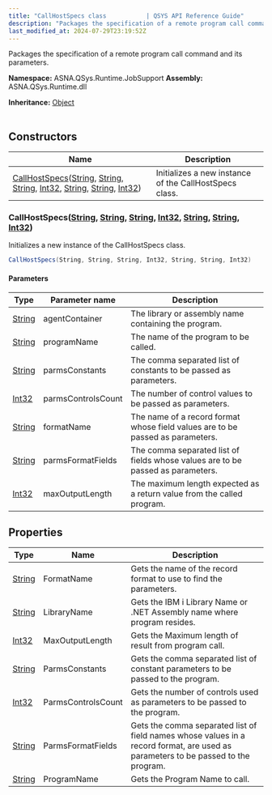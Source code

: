 ```yaml
---
title: "CallHostSpecs class           | QSYS API Reference Guide"
description: "Packages the specification of a remote program call command and its parameters. "
last_modified_at: 2024-07-29T23:19:52Z
---
```


Packages the specification of a remote program call command and its parameters.

**Namespace:** ASNA.QSys.Runtime.JobSupport
**Assembly:** ASNA.QSys.Runtime.dll

**Inheritance:** [Object](https://docs.microsoft.com/en-us/dotnet/api/system.object)
<br>
<br>

## Constructors

| Name | Description |
| --- | --- |
| [CallHostSpecs](#callhostspecsstring-string-string-int32-string-string-int32)([String](https://docs.microsoft.com/en-us/dotnet/api/system.string), [String](https://docs.microsoft.com/en-us/dotnet/api/system.string), [String](https://docs.microsoft.com/en-us/dotnet/api/system.string), [Int32](https://docs.microsoft.com/en-us/dotnet/api/system.int32), [String](https://docs.microsoft.com/en-us/dotnet/api/system.string), [String](https://docs.microsoft.com/en-us/dotnet/api/system.string), [Int32](https://docs.microsoft.com/en-us/dotnet/api/system.int32)) | Initializes a new instance of the CallHostSpecs class.

### CallHostSpecs([String](https://docs.microsoft.com/en-us/dotnet/api/system.string), [String](https://docs.microsoft.com/en-us/dotnet/api/system.string), [String](https://docs.microsoft.com/en-us/dotnet/api/system.string), [Int32](https://docs.microsoft.com/en-us/dotnet/api/system.int32), [String](https://docs.microsoft.com/en-us/dotnet/api/system.string), [String](https://docs.microsoft.com/en-us/dotnet/api/system.string), [Int32](https://docs.microsoft.com/en-us/dotnet/api/system.int32))

Initializes a new instance of the CallHostSpecs class.

```cs
CallHostSpecs(String, String, String, Int32, String, String, Int32)
```

#### Parameters

| Type | Parameter name | Description
| --- | --- | ---
| [String](https://docs.microsoft.com/en-us/dotnet/api/system.string) | agentContainer | The library or assembly name containing the program.
| [String](https://docs.microsoft.com/en-us/dotnet/api/system.string) | programName | The name of the program to be called.
| [String](https://docs.microsoft.com/en-us/dotnet/api/system.string) | parmsConstants | The comma separated list of constants to be passed as parameters.
| [Int32](https://docs.microsoft.com/en-us/dotnet/api/system.int32) | parmsControlsCount | The number of control values to be passed as parameters.
| [String](https://docs.microsoft.com/en-us/dotnet/api/system.string) | formatName | The name of a record format whose field values are to be passed as parameters.
| [String](https://docs.microsoft.com/en-us/dotnet/api/system.string) | parmsFormatFields | The comma separated list of fields whose values are to be passed as parameters.
| [Int32](https://docs.microsoft.com/en-us/dotnet/api/system.int32) | maxOutputLength | The maximum length expected as a return value from the called program.

## Properties

| Type | Name | Description
| --- | --- | --- 
| [String](https://learn.microsoft.com/en-us/dotnet/api/system.string?view=net-8.0) | FormatName | Gets the name of the record format to use to find the parameters. |
| [String](https://learn.microsoft.com/en-us/dotnet/api/system.string?view=net-8.0) | LibraryName | Gets the IBM i Library Name or .NET Assembly name where program resides. |
| [Int32](https://learn.microsoft.com/en-us/dotnet/csharp/language-reference/builtin-types/integral-numeric-types) | MaxOutputLength | Gets the Maximum length of result from program call. |
| [String](https://learn.microsoft.com/en-us/dotnet/api/system.string?view=net-8.0) | ParmsConstants | Gets the comma separated list of constant parameters to be passed to the program. |
| [Int32](https://learn.microsoft.com/en-us/dotnet/csharp/language-reference/builtin-types/integral-numeric-types) | ParmsControlsCount | Gets the number of controls used as parameters to be passed to the program. |
| [String](https://learn.microsoft.com/en-us/dotnet/api/system.string?view=net-8.0) | ParmsFormatFields | Gets the comma separated list of field names whose values in a record format, are used as parameters to be passed to the program. |
| [String](https://learn.microsoft.com/en-us/dotnet/api/system.string?view=net-8.0) | ProgramName | Gets the Program Name to call. |
